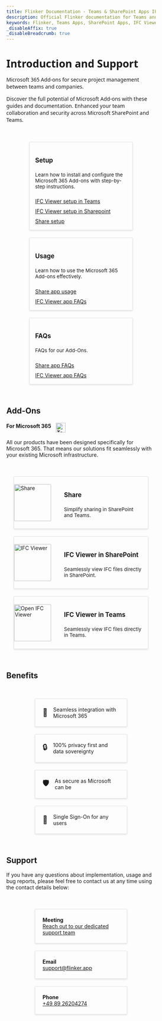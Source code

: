 ```yaml
---
title: Flinker Documentation - Teams & SharePoint Apps IFC Viewer & Permissions Management
description: Official Flinker documentation for Teams and SharePoint apps. Learn how to use the IFC Viewer for BIM files and manage sharing and permissions with our comprehensive guides.
keywords: Flinker, Teams Apps, SharePoint Apps, IFC Viewer, BIM Viewer, Sharing Permissions, Permissions Management, Documentation
_disableAffix: true
_disableBreadcrumb: true
---
```


<style>
/* Reset box-sizing for consistency */
* {
  box-sizing: border-box;
}

/* Full-Width Intro Section */
.intro-section {
  font-family: 'Segoe UI', Tahoma, Geneva, Verdana, sans-serif;
}

.intro-section h1 {
  margin-bottom: 15px;
}

.intro-section p {
  max-width: 800px;
}

/* Container for the vertical cards */
.vertical-card-container {
  display: flex;
  flex-wrap: wrap;
  justify-content: center;
  gap: 20px; /* Reduced gap for a tighter layout */
  padding: 30px 20px; /* Reduced padding */
  margin: 20px 0;
  align-items: stretch;
}

/* Individual vertical card styling */
.vertical-card {
  border: 1px solid #e1e1e1;
  border-radius: 2px; /* Smaller border radius */
  width: 280px; /* Fixed width for uniformity */
  text-align: left;
  color: inherit;
  box-shadow: 0 2px 4px rgba(0, 0, 0, 0.1);
  transition: transform 0.2s, box-shadow 0.2s;
  display: flex;
  flex-direction: column;
}

.vertical-card:hover {
  transform: translateY(-3px); /* Subtle hover effect */
  box-shadow: 0 4px 8px rgba(0, 0, 0, 0.15);
}

/* Image styling for vertical cards */
.vertical-card img {
  width: 100%;
  height: 140px; /* Fixed height for images */
  object-fit: cover;
  border-top-left-radius: 2px; /* Match smaller border radius */
  border-top-right-radius: 2px;
}

/* Card content for vertical cards */
.vertical-card-content {
  padding: 15px; /* Reduced padding */
  flex: 1; /* Ensure the content area takes up remaining space */
  display: flex;
  flex-direction: column;
}

/* Card title */
.card-title {
  font-size: 1.2em; /* Smaller font size */
  margin-bottom: 8px;
}

/* Card description */
.card-description {
  font-size: 0.95em; /* Smaller font size */
  flex-grow: 1; /* Pushes the content to fill the space */
}

/* Link inside the card */
.card-link {
  margin-top: 10px;
  transition: color 0.2s;
}

/* Container for the horizontal cards */
.horizontal-card-container {
  display: flex;
  flex-wrap: wrap;
  justify-content: center;
  gap: 20px; /* Gap between cards */
  padding: 30px 20px; /* Padding around the container */
  margin: 20px 0;
  align-items: stretch;
}

/* Individual horizontal card styling */
.horizontal-card {
  border: 1px solid #e1e1e1;
  border-radius: 2px; /* Smaller border radius */
  width: 600px; /* Wider width for horizontal layout */
  text-decoration: none;
  color: inherit;
  box-shadow: 0 2px 4px rgba(0, 0, 0, 0.1);
  transition: transform 0.2s, box-shadow 0.2s;
  display: flex;
  flex-direction: row;
  align-items: center;
}

.horizontal-card:hover {
  transform: translateY(-3px); /* Subtle hover effect */
  box-shadow: 0 4px 8px rgba(0, 0, 0, 0.15);
}

/* Image styling for horizontal cards */
.horizontal-card img {
  width: 100px; /* Small image on the left */
  height: 100px;
  object-fit: cover;
  border-radius: 2px;
  margin-right: 20px; /* Space between image and content */
}

/* Card content for horizontal cards */
.horizontal-card-content {
  padding: 15px; /* Padding around content */
  display: flex;
  flex-direction: column;
}

/* Container for the benefits */
.benefits-container {
  display: flex;
  flex-wrap: wrap;
  justify-content: center;
  gap: 20px; /* Gap between benefit items */
  padding: 30px 20px; /* Padding around the container */
  margin: 20px 0;
  align-items: stretch;
}

/* Individual benefit item styling */
.benefit-item {
  border: 1px solid #e1e1e1;
  border-radius: 2px; /* Smaller border radius */
  width: 250px; /* Fixed width for uniformity */
  padding: 20px;
  display: flex;
  align-items: center;
  box-shadow: 0 2px 4px rgba(0,0,0,0.1);
  transition: transform 0.2s, box-shadow 0.2s;
}

.benefit-item:hover {
  transform: translateY(-3px); /* Subtle hover effect */
  box-shadow: 0 4px 8px rgba(0,0,0,0.15);
}

.benefit-icon {
  font-size: 1.5em;
  margin-right: 15px;
}

.benefit-text {
  font-size: 1em;
}

/* Responsive Design */
@media (max-width: 768px) {
  .vertical-card-container {
    flex-direction: column;
    align-items: center;
  }

  .horizontal-card-container {
    flex-direction: column;
    align-items: center;
  }

  .horizontal-card {
    width: 100%; /* Full width on small screens */
    flex-direction: column;
    align-items: center;
  }

  .horizontal-card img {
    margin-right: 0;
    margin-bottom: 10px; /* Space below image */
  }

  .horizontal-card-content {
    text-align: center;
  }

  .benefits-container {
    flex-direction: column;
    align-items: center;
  }

  .benefit-item {
    width: 100%; /* Full width on small screens */
    max-width: 300px;
  }
}

</style>

<!-- Intro Section -->
<div class="intro-section">
  <h1>Introduction and Support</h1>
  <p>
    Microsoft 365 Add-ons for secure project management between teams and companies.
  </p>
    <p>
Discover the full potential of Microsoft Add-ons with these guides and documentation. Enhanced your team collaboration and security across Microsoft SharePoint and Teams.

  </p>
</div>

<div class="vertical-card-container">

  <!-- Card 1 -->
  <div class="vertical-card">
    <div class="vertical-card-content">
      <h3 class="card-title">Setup</h3>
      <p class="card-description">Learn how to install and configure the Microsoft 365 Add-ons with step-by-step instructions.</p>
      <a href="/docs/setting-up-the-ifc-viewer-in-microsoft-teams.html" class="card-link">IFC Viewer setup in Teams</a>
      <a href="/docs/viewer-app-installation-with-admin-approval.html" class="card-link">IFC Viewer setup in Sharepoint</a>
      <a href="/docs/installation.html" class="card-link">Share setup</a>
    </div>
  </div>

  <!-- Card 2 -->
  <div class="vertical-card">
    <div class="vertical-card-content">
      <h3 class="card-title">Usage</h3>
      <p class="card-description">Learn how to use the Microsoft 365 Add-ons effectively.</p>
      <a href="/docs/faq-share-add-on-for-microsoft-sharepoint.html" class="card-link">Share app usage</a>
      <a href="/docs/faq-ifc-viewer.html" class="card-link">IFC Viewer app FAQs</a>
    </div>
  </div>

  <!-- Card 3 -->
  <div class="vertical-card">
    <div class="vertical-card-content">
      <h3 class="card-title">FAQs</h3>
      <p class="card-description">FAQs for our Add-Ons.</p>
      <a href="/docs/faq-share-add-on-for-microsoft-sharepoint.html" class="card-link">Share app FAQs</a>
      <a href="/docs/faq-ifc-viewer.html" class="card-link">IFC Viewer app FAQs</a>
    </div>
  </div>  
</div>

## Add-Ons

#### For Microsoft 365 <img src="https://upload.wikimedia.org/wikipedia/commons/thumb/4/44/Microsoft_logo.svg/240px-Microsoft_logo.svg.png" alt="Teams" width="26" height="auto" style="vertical-align:top; margin-left: 10px">
All our products have been designed specifically for Microsoft 365. That means our solutions fit seamlessly with your existing Microsoft infrastructure.

<div class="horizontal-card-container"> 

  <!-- Share Card -->
  <a href="https://appsource.microsoft.com/de-de/product/office/WA200007197?src=docs&mktcmpid=docs_home" class="horizontal-card">
    <img 
      src="https://store-images.s-microsoft.com/image/apps.8710.f4a5189b-9a64-4251-b3ad-9fe54b90332c.a6ddbdcf-71af-4b0a-9ac8-1fddd491d66d.4a1843fb-411a-42b1-b5f4-d83bdb3b72d1.png" 
      alt="Share">
    <div class="horizontal-card-content">
      <h3 class="card-title">Share</h3>
      <p class="card-description">Simplify sharing in SharePoint and Teams.</p>
    </div>
  </a>

  <!-- IFC Viewer Card -->
  <a href="https://appsource.microsoft.com/de-de/product/office/wa200006238?src=docs&mktcmpid=docs_home" class="horizontal-card">
    <img 
      src="https://store-images.s-microsoft.com/image/apps.12309.c24477af-2aeb-444a-9f51-3442091a108b.7f8441a4-87aa-4f3c-b52a-2f18c329ec78.fe7c80b2-03e4-4f1f-8dc5-c08984c0d3ec.png" 
      alt="IFC Viewer">
    <div class="horizontal-card-content">
      <h3 class="card-title">IFC Viewer in SharePoint</h3>
      <p class="card-description">Seamlessly view IFC files directly in SharePoint.</p>
    </div>
  </a>

  <!-- Open IFC Viewer Card -->
  <a href="https://appsource.microsoft.com/de-de/product/office/WA200007412?src=docs&mktcmpid=docs_home" class="horizontal-card">
    <img 
      src="https://store-images.s-microsoft.com/image/apps.12309.c24477af-2aeb-444a-9f51-3442091a108b.7f8441a4-87aa-4f3c-b52a-2f18c329ec78.fe7c80b2-03e4-4f1f-8dc5-c08984c0d3ec.png" 
      alt="Open IFC Viewer" >
    <div class="horizontal-card-content">
      <h3 class="card-title">IFC Viewer in Teams</h3>
      <p class="card-description">Seamlessly view IFC files directly in Teams.</p>
    </div>
  </a>

</div>


## Benefits

<div class="benefits-container">

<div class="benefit-item">
  <span class="benefit-icon">🔗</span>
  <span class="benefit-text">Seamless integration with Microsoft 365</span>
</div>

<div class="benefit-item">
  <span class="benefit-icon">🔒</span>
  <span class="benefit-text">100% privacy first and data sovereignty</span>
</div>

<div class="benefit-item">
  <span class="benefit-icon">🛡️</span>
  <span class="benefit-text">As secure as Microsoft can be</span>
</div>

<div class="benefit-item">
  <span class="benefit-icon">🔑</span>
  <span class="benefit-text">Single Sign-On for any users</span>
</div>

</div>

## Support

If you have any questions about implementation, usage and bug reports, please feel free to contact us at any time using the contact details below:

<!-- Benefits Container for Contact Information -->
<div class="benefits-container">

  <!-- Meeting -->
  <div class="benefit-item">
    <span class="benefit-text">
      <strong>Meeting</strong><br><a href="https://outlook.office365.com/book/SupportConsultingonlinemeeting@flinker.app/" class="contact-link">Reach out to our dedicated support team</a>
    </span>
  </div>

  <!-- Email -->
  <div class="benefit-item">
    <span class="benefit-text">
      <strong>Email</strong><br><a href="mailto:support@flinker.app" class="contact-link">support@flinker.app</a>
    </span>
  </div>

  <!-- Phone -->
  <div class="benefit-item">
    <span class="benefit-text">
      <strong>Phone</strong><br><a href="tel:+498926204274" class="contact-link">+49 89 26204274</a>
    </span>
  </div>

</div>